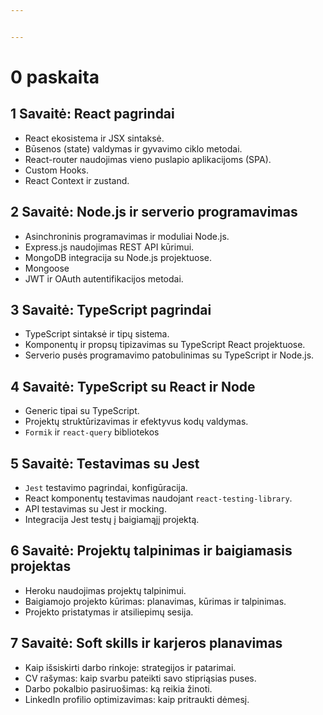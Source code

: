 ```yaml
---


---
```


<h1 id="paskaita">0 paskaita</h1>
<h2 id="savaitė-react-pagrindai">1 Savaitė: React pagrindai</h2>
<ul>
<li>React ekosistema ir JSX sintaksė.</li>
<li>Būsenos (state) valdymas ir gyvavimo ciklo metodai.</li>
<li>React-router naudojimas vieno puslapio aplikacijoms (SPA).</li>
<li>Custom Hooks.</li>
<li>React Context ir zustand.</li>
</ul>
<h2 id="savaitė-node.js-ir-serverio-programavimas">2 Savaitė: Node.js ir serverio programavimas</h2>
<ul>
<li>Asinchroninis programavimas ir moduliai Node.js.</li>
<li>Express.js naudojimas REST API kūrimui.</li>
<li>MongoDB integracija su Node.js projektuose.</li>
<li>Mongoose</li>
<li>JWT ir OAuth autentifikacijos metodai.</li>
</ul>
<h2 id="savaitė-typescript-pagrindai">3 Savaitė: TypeScript pagrindai</h2>
<ul>
<li>TypeScript sintaksė ir tipų sistema.</li>
<li>Komponentų ir propsų tipizavimas su TypeScript React projektuose.</li>
<li>Serverio pusės programavimo patobulinimas su TypeScript ir Node.js.</li>
</ul>
<h2 id="savaitė-typescript-su-react-ir-node">4 Savaitė: TypeScript su React ir Node</h2>
<ul>
<li>Generic tipai su TypeScript.</li>
<li>Projektų struktūrizavimas ir efektyvus kodų valdymas.</li>
<li><code>Formik</code> ir <code>react-query</code> bibliotekos</li>
</ul>
<h2 id="savaitė-testavimas-su-jest">5 Savaitė: Testavimas su Jest</h2>
<ul>
<li><code>Jest</code> testavimo pagrindai, konfigūracija.</li>
<li>React komponentų testavimas naudojant <code>react-testing-library</code>.</li>
<li>API testavimas su Jest ir mocking.</li>
<li>Integracija Jest testų į baigiamąjį projektą.</li>
</ul>
<h2 id="savaitė-projektų-talpinimas-ir-baigiamasis-projektas">6 Savaitė: Projektų talpinimas ir baigiamasis projektas</h2>
<ul>
<li>Heroku naudojimas projektų talpinimui.</li>
<li>Baigiamojo projekto kūrimas: planavimas, kūrimas ir talpinimas.</li>
<li>Projekto pristatymas ir atsiliepimų sesija.</li>
</ul>
<h2 id="savaitė-soft-skills-ir-karjeros-planavimas">7 Savaitė: Soft skills ir karjeros planavimas</h2>
<ul>
<li>Kaip išsiskirti darbo rinkoje: strategijos ir patarimai.</li>
<li>CV rašymas: kaip svarbu pateikti savo stipriąsias puses.</li>
<li>Darbo pokalbio pasiruošimas: ką reikia žinoti.</li>
<li>LinkedIn profilio optimizavimas: kaip pritraukti dėmesį.</li>
</ul>

